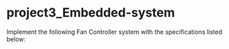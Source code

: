 # project3_Embedded-system
Implement the following Fan Controller system with the specifications listed below:

